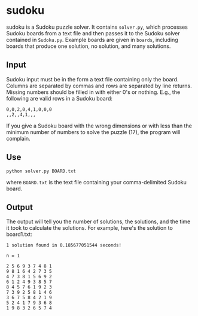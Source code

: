 sudoku
======
sudoku is a Sudoku puzzle solver. It contains `solver.py`, which processes Sudoku boards from a text file and then passes it to the Sudoku solver contained in `Sudoku.py`. Example boards are given in `boards`, including boards that produce one solution, no solution, and many solutions.

Input
-----
Sudoku input must be in the form a text file containing only the board. Columns are separated by commas and rows are separated by line returns. Missing numbers should be filled in with either 0's or nothing. E.g., the following are valid rows in a Sudoku board:

	0,0,2,0,4,1,0,0,0 
	,,2,,4,1,,,

If you give a Sudoku board with the wrong dimensions or with less than the minimum number of numbers to solve the puzzle (17), the program will complain.

Use
---

	python solver.py BOARD.txt

where `BOARD.txt` is the text file containing your comma-delimited Sudoku board.

Output
------
The output will tell you the number of solutions, the solutions, and the time it took to calculate the solutions. For example, here's the solution to board1.txt:

	1 solution found in 0.185677051544 seconds!

	n = 1

	2 5 6 9 3 7 4 8 1
	9 8 1 6 4 2 7 3 5
	4 7 3 8 1 5 6 9 2
	6 1 2 4 9 3 8 5 7
	8 4 5 7 6 1 9 2 3
	7 3 9 2 5 8 1 4 6
	3 6 7 5 8 4 2 1 9
	5 2 4 1 7 9 3 6 8
	1 9 8 3 2 6 5 7 4
